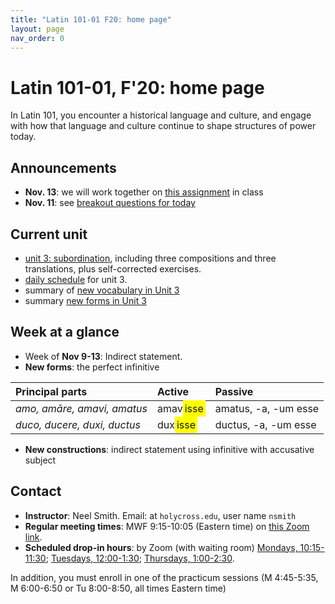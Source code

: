```yaml
---
title: "Latin 101-01 F20: home page"
layout: page
nav_order: 0
---
```



# Latin 101-01, F'20: home page

In Latin 101, you encounter a historical language and culture, and engage with how that language and culture continue to shape structures of power today.


## Announcements


- **Nov. 13**: we will work together on [this assignment](./assignments/subjunctive2/) in class
- **Nov. 11**: see [breakout questions for today](./breakouts/)


## Current unit

- [unit 3: subordination](./schedule/part3/), including three compositions and three translations, plus self-corrected exercises.
- [daily schedule](./schedule/part3/schedule/) for unit 3.
- summary of [new vocabulary in Unit 3](./schedule/part3/vocab/)
- summary [new forms in Unit 3](./schedule/part3/forms/)


## Week at a glance

- Week of **Nov 9-13**: Indirect statement.
- **New forms**: the perfect infinitive


| Principal parts | Active | Passive     |
| :------------- | :------------- | :------------- |
| *amo, amāre, amavi, amatus*       | amav<span class="infinitive">isse</span>    | amatus, -a, -um esse |
| *duco, ducere, duxi, ductus* | dux<span class="infinitive">isse</span> | ductus, -a, -um esse |

- **New constructions**: indirect statement using infinitive with accusative subject


<style scoped>

  .indicative {
    color: 	green;
    border: solid;
  }
  .subjunctive {
    color: 	blue;
    border: solid;
  }
  .warn {
    color: 	orange;
    border: solid;
  }
  .infinitive {
    background-color: 	yellow;
    border: solid yellow;
  }
</style>

## Contact

- **Instructor**: Neel Smith.  Email: at `holycross.edu`, user name `nsmith`
- **Regular meeting times**:  MWF 9:15-10:05 (Eastern time) on [this Zoom link](https://holycross.zoom.us/j/99294412522?pwd=dDBsUEZtcHpKZ2s4ekFFbmFIQXVoQT09).
- **Scheduled drop-in hours**: by Zoom (with waiting room) [Mondays, 10:15-11:30](https://holycross.zoom.us/j/92426336160); [Tuesdays, 12:00-1:30](https://holycross.zoom.us/j/98344637818); [Thursdays, 1:00-2:30](https://holycross.zoom.us/j/99712991817).


In addition, you must enroll in one of the practicum sessions (M 4:45-5:35, M 6:00-6:50 or Tu 8:00-8:50, all times Eastern time)
